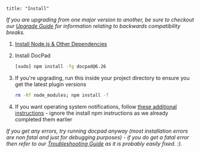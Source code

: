 ```
title: "Install"
```

_If you are upgrading from one major version to another, be sure to checkout our [Upgrade Guide](/docpad/upgrade) for information relating to backwards compatibility breaks._

1. [Install Node.js & Other Dependencies](/node/install)

1. Install DocPad

	``` bash
	[sudo] npm install -fg docpad@6.26
	```

1. If you're upgrading, run this inside your project directory to ensure you get the latest plugin versions

	``` bash
	rm -Rf node_modules; npm install -f
	```

1. If you want operating system notifications, follow [these additional instructions](https://github.com/visionmedia/node-growl#install) - ignore the install npm instructions as we already completed them earlier

_If you get any errors, try running docpad anyway (most installation errors are non fatal and just for debugging purposes) - if you do get a fatal error then refer to our [Troubleshooting Guide](/docpad/troubleshoot) as it is probably easily fixed. :)._
